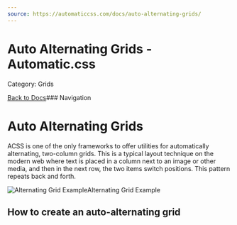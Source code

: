 ```yaml
---
source: https://automaticcss.com/docs/auto-alternating-grids/
---
```


# Auto Alternating Grids - Automatic.css

Category: Grids

[Back to Docs](https://automaticcss.com/docs)### Navigation

# Auto Alternating Grids

ACSS is one of the only frameworks to offer utilities for automatically alternating, two-column grids. This is a typical layout technique on the modern web where text is placed in a column next to an image or other media, and then in the next row, the two items switch positions. This pattern repeats back and forth.

![Alternating Grid Example](https://automaticcss.com/wp-content/uploads/2023/08/alternating-grid-scaled.jpg)Alternating Grid Example
## How to create an auto-alternating grid

